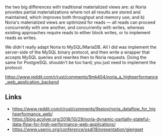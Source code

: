 the two big differences with traditional materialized views are: a) Noria provides partial materializations where not all results are stored and maintained, which improves both throughput and memory use; and b) Noria's materialized views are optimized for reads — all reads can proceed concurrently with one another, and concurrently with writes, whereas existing approaches require reads to either block writes, or to implement reads as writes.

We didn't really adapt Noria to MySQL/MariaDB. All I did was implement the server-side of the MySQL binary protocol, and then write a wrapper that accepts MySQL queries and rewrites then to Noria requests. Doing the same for PostgreSQL shouldn't be too hard; you just need to implement the protocol.

https://www.reddit.com/r/rust/comments/9mk404/noria_a_highperformance_web_application_backend

## Links

- https://www.reddit.com/r/rust/comments/9seioy/noria_dataflow_for_highperformance_web/
- https://blog.acolyer.org/2018/10/29/noria-dynamic-partially-stateful-data-flow-for-high-performance-web-applications/
- https://www.usenix.org/conference/osdi18/presentation/gjengset
